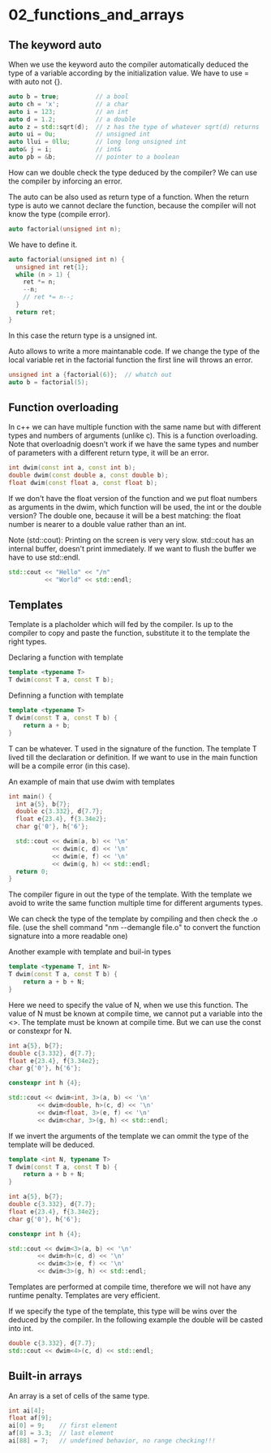 # 02_functions_and_arrays

## The keyword auto
When we use the keyword auto the compiler automatically deduced the type of a variable according by the initialization value. We have to use = with auto not {}.

```c++
auto b = true;          // a bool
auto ch = 'x';          // a char
auto i = 123;           // an int
auto d = 1.2;           // a double
auto z = std::sqrt(d);  // z has the type of whatever sqrt(d) returns
auto ui = 0u;           // unsigned int
auto llui = 0llu;       // long long unsigned int
auto& j = i;            // int&
auto pb = &b;           // pointer to a boolean
```
How can we double check the type deduced by the compiler? We can use the compiler by inforcing an error.    

The auto can be also used as return type of a function. When the return type is auto we cannot declare the function, because the compiler will not know the type (compile error).

```c++
auto factorial(unsigned int n);
```

We have to define it.

```c++
auto factorial(unsigned int n) {
  unsigned int ret{1};
  while (n > 1) {
    ret *= n;
    --n;
    // ret *= n--;
  }
  return ret;
}
```
In this case the return type is a unsigned int. 

Auto allows to write a more maintanable code. If we change the type of the local variable ret in the factorial function the first line will throws an error. 

```c++
unsigned int a {factorial(6)};  // whatch out
auto b = factorial(5);
```

## Function overloading
In c++ we can have multiple function with the same name but with different types and numbers of arguments (unlike c). This is a function overloading. Note that overloadnig doesn't work if we have the same types and number of parameters with a different return type, it will be an error. 

```c++
int dwim(const int a, const int b);
double dwim(const double a, const double b);
float dwim(const float a, const float b);
```
If we don't have the float version of the function and we put float numbers as arguments in the dwim, which function will be used, the int or the double version? The double one, because it will be a best matching: the float number is nearer to a double value rather than an int. 

Note (std::cout): 
Printing on the screen is very very slow. std::cout has an internal buffer, doesn't print immediately. If we want to flush the buffer we have to use std::endl.
```c++
std::cout << "Hello" << "/n" 
          << "World" << std::endl;
``` 

## Templates
Template is a placholder which will fed by the compiler. Is up to the compiler to copy and paste the function, substitute it to the template the right types. 

Declaring a function with template
```c++
template <typename T>
T dwim(const T a, const T b);
```

Definning a function with template
```c++
template <typename T>
T dwim(const T a, const T b) {
    return a + b;
}
```

T can be whatever. T used in the signature of the function. The template T lived till the declaration or definition. If we want to use in the main function will be a compile error (in this case).

An example of main that use dwim with templates
```c++
int main() {
  int a{5}, b{7};
  double c{3.332}, d{7.7};
  float e{23.4}, f{3.34e2};
  char g{'0'}, h{'6'};

  std::cout << dwim(a, b) << '\n'
            << dwim(c, d) << '\n' 
            << dwim(e, f) << '\n'
            << dwim(g, h) << std::endl;
  return 0;
}            
```

The compiler figure in out the type of the template. With the template we avoid to write the same function multiple time for different arguments types. 

We can check the type of the template by compiling and then check the .o file. (use the shell command "nm --demangle file.o" to convert the function signature into a more readable one)

Another example with template and buil-in types
```c++
template <typename T, int N>
T dwim(const T a, const T b) {
    return a + b + N;
}
```
Here we need to specify the value of N, when we use this function. The value of N must be known at compile time, we cannot put a variable into the <>. The template must be known at compile time. But we can use the const or constexpr for N.

```c++
int a{5}, b{7};
double c{3.332}, d{7.7};
float e{23.4}, f{3.34e2};
char g{'0'}, h{'6'};

constexpr int h {4};

std::cout << dwim<int, 3>(a, b) << '\n'
        << dwim<double, h>(c, d) << '\n' 
        << dwim<float, 3>(e, f) << '\n'
        << dwim<char, 3>(g, h) << std::endl;
```
If we invert the arguments of the template we can ommit the type of the template will be deduced.

```c++
template <int N, typename T>
T dwim(const T a, const T b) {
    return a + b + N;
}
```

```c++
int a{5}, b{7};
double c{3.332}, d{7.7};
float e{23.4}, f{3.34e2};
char g{'0'}, h{'6'};

constexpr int h {4};

std::cout << dwim<3>(a, b) << '\n'
        << dwim<h>(c, d) << '\n' 
        << dwim<3>(e, f) << '\n'
        << dwim<3>(g, h) << std::endl;
```
Templates are performed at compile time, therefore we will not have any runtime penalty. Templates are very efficient.

If we specify the type of the template, this type will be wins over the deduced by the compiler. In the following example the double will be casted into int.
```c++
double c{3.332}, d{7.7};
std::cout << dwim<4>(c, d) << std::endl;
```

## Built-in arrays
An array is a set of cells of the same type. 

```c++
int ai[4];
float af[9];
ai[0] = 9;    // first element
af[8] = 3.3;  // last element
ai[88] = 7;   // undefined behavior, no range checking!!!
```

